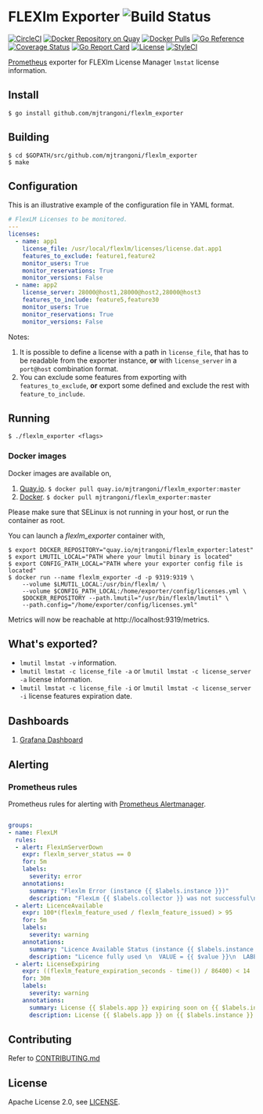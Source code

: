 # FLEXlm Exporter ![Build Status](https://github.com/mjtrangoni/flexlm_exporter/workflows/Build/badge.svg)

[![CircleCI](https://circleci.com/gh/mjtrangoni/flexlm_exporter.svg?style=svg)](https://circleci.com/gh/mjtrangoni/flexlm_exporter)
[![Docker Repository on Quay](https://quay.io/repository/mjtrangoni/flexlm_exporter/status)][quay]
[![Docker Pulls](https://badgen.net/docker/pulls/mjtrangoni/flexlm_exporter?icon=docker)][hub]
[![Go Reference](https://pkg.go.dev/badge/github.com/mjtrangoni/flexlm_exporter.svg)](https://pkg.go.dev/github.com/mjtrangoni/flexlm_exporter)
[![Coverage Status](https://coveralls.io/repos/github/mjtrangoni/flexlm_exporter/badge.svg?branch=master)](https://coveralls.io/github/mjtrangoni/flexlm_exporter?branch=master)
[![Go Report Card](https://goreportcard.com/badge/github.com/mjtrangoni/flexlm_exporter)](https://goreportcard.com/report/github.com/mjtrangoni/flexlm_exporter)
[![License](https://img.shields.io/badge/License-Apache%202.0-blue.svg)](https://raw.githubusercontent.com/mjtrangoni/flexlm_exporter/master/LICENSE)
[![StyleCI](https://github.styleci.io/repos/107779392/shield?branch=master)](https://github.styleci.io/repos/107779392)

[Prometheus](https://prometheus.io/) exporter for FLEXlm License Manager
`lmstat` license information.

## Install

```shell
$ go install github.com/mjtrangoni/flexlm_exporter
```

## Building

```shell
$ cd $GOPATH/src/github.com/mjtrangoni/flexlm_exporter
$ make
```

## Configuration

This is an illustrative example of the configuration file in YAML format.

```yaml
# FlexLM Licenses to be monitored.
---
licenses:
  - name: app1
    license_file: /usr/local/flexlm/licenses/license.dat.app1
    features_to_exclude: feature1,feature2
    monitor_users: True
    monitor_reservations: True
    monitor_versions: False
  - name: app2
    license_server: 28000@host1,28000@host2,28000@host3
    features_to_include: feature5,feature30
    monitor_users: True
    monitor_reservations: True
    monitor_versions: False
```

Notes:

 1. It is possible to define a license with a path in `license_file`, that has to
 be readable from the exporter instance, **or** with `license_server` in a
 `port@host` combination format.
 2. You can exclude some features from exporting with `features_to_exclude`,
 **or** export some defined and exclude the rest with `feature_to_include`.

## Running

```
$ ./flexlm_exporter <flags>
```

### Docker images

Docker images are available on,

 1. [Quay.io](https://quay.io/repository/mjtrangoni/flexlm_exporter).
    `$ docker pull quay.io/mjtrangoni/flexlm_exporter:master`
 1. [Docker](https://hub.docker.com/r/mjtrangoni/flexlm_exporter/).
    `$ docker pull mjtrangoni/flexlm_exporter:master`

Please make sure that SELinux is not running in your host, or run the container
as root.

You can launch a *flexlm_exporter* container with,

```shell
$ export DOCKER_REPOSITORY="quay.io/mjtrangoni/flexlm_exporter:latest"
$ export LMUTIL_LOCAL="PATH where your lmutil binary is located"
$ export CONFIG_PATH_LOCAL="PATH where your exporter config file is located"
$ docker run --name flexlm_exporter -d -p 9319:9319 \
    --volume $LMUTIL_LOCAL:/usr/bin/flexlm/ \
    --volume $CONFIG_PATH_LOCAL:/home/exporter/config/licenses.yml \
    $DOCKER_REPOSITORY --path.lmutil="/usr/bin/flexlm/lmutil" \
    --path.config="/home/exporter/config/licenses.yml"
```

Metrics will now be reachable at http://localhost:9319/metrics.

## What's exported?

 * `lmutil lmstat -v` information.
 * `lmutil lmstat -c license_file -a` or `lmutil lmstat -c license_server -a`
   license information.
 * `lmutil lmstat -c license_file -i` or `lmutil lmstat -c license_server -i`
   license features expiration date.

## Dashboards

 1. [Grafana Dashboard](https://grafana.com/grafana/dashboards/3854-flexlm)

## Alerting

### Prometheus rules

Prometheus rules for alerting with [Prometheus Alertmanager](https://prometheus.io/docs/alerting/alertmanager/).

```yaml

groups:
- name: FlexLM
  rules:
  - alert: FlexLmServerDown
    expr: flexlm_server_status == 0
    for: 5m
    labels:
      severity: error
    annotations:
      summary: "Flexlm Error (instance {{ $labels.instance }})"
      description: "FlexLm {{ $labels.collector }} was not successful\n  VALUE = {{ $value }}\n  LABELS: {{ $labels }}"
  - alert: LicenceAvailable
    expr: 100*(flexlm_feature_used / flexlm_feature_issued) > 95
    for: 5m
    labels:
      severity: warning
    annotations:
      summary: "Licence Available Status (instance {{ $labels.instance }})"
      description: "Licence fully used \n  VALUE = {{ $value }}\n  LABELS: {{ $labels }}"
  - alert: LicenseExpiring
    expr: ((flexlm_feature_expiration_seconds - time()) / 86400) < 14
    for: 30m
    labels:
      severity: warning
    annotations:
      summary: License {{ $labels.app }} expiring soon on {{ $labels.instance }}
      description: License {{ $labels.app }} on {{ $labels.instance }} has {{ $labels.features }} features ({{ $labels.licenses }} licenses) expiring in {{ $value }} days
```

## Contributing

Refer to [CONTRIBUTING.md](https://github.com/mjtrangoni/flexlm_exporter/blob/master/CONTRIBUTING.md)

## License

Apache License 2.0, see [LICENSE](https://github.com/mjtrangoni/mjtrangoni/blob/master/LICENSE).

[hub]: https://hub.docker.com/r/mjtrangoni/flexlm_exporter/
[quay]: https://quay.io/repository/mjtrangoni/flexlm_exporter
